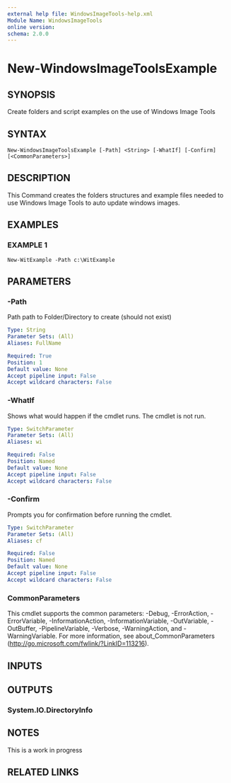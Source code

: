 ```yaml
---
external help file: WindowsImageTools-help.xml
Module Name: WindowsImageTools
online version:
schema: 2.0.0
---
```


# New-WindowsImageToolsExample

## SYNOPSIS
Create folders and script examples on the use of Windows Image Tools

## SYNTAX

```
New-WindowsImageToolsExample [-Path] <String> [-WhatIf] [-Confirm] [<CommonParameters>]
```

## DESCRIPTION
This Command creates the folders structures and example files needed to use Windows Image Tools to auto update windows images.

## EXAMPLES

### EXAMPLE 1
```
New-WitExample -Path c:\WitExample
```

## PARAMETERS

### -Path
Path path to Folder/Directory to create (should not exist)

```yaml
Type: String
Parameter Sets: (All)
Aliases: FullName

Required: True
Position: 1
Default value: None
Accept pipeline input: False
Accept wildcard characters: False
```

### -WhatIf
Shows what would happen if the cmdlet runs.
The cmdlet is not run.

```yaml
Type: SwitchParameter
Parameter Sets: (All)
Aliases: wi

Required: False
Position: Named
Default value: None
Accept pipeline input: False
Accept wildcard characters: False
```

### -Confirm
Prompts you for confirmation before running the cmdlet.

```yaml
Type: SwitchParameter
Parameter Sets: (All)
Aliases: cf

Required: False
Position: Named
Default value: None
Accept pipeline input: False
Accept wildcard characters: False
```

### CommonParameters
This cmdlet supports the common parameters: -Debug, -ErrorAction, -ErrorVariable, -InformationAction, -InformationVariable, -OutVariable, -OutBuffer, -PipelineVariable, -Verbose, -WarningAction, and -WarningVariable. For more information, see about_CommonParameters (http://go.microsoft.com/fwlink/?LinkID=113216).

## INPUTS

## OUTPUTS

### System.IO.DirectoryInfo
## NOTES
This is a work in progress

## RELATED LINKS
